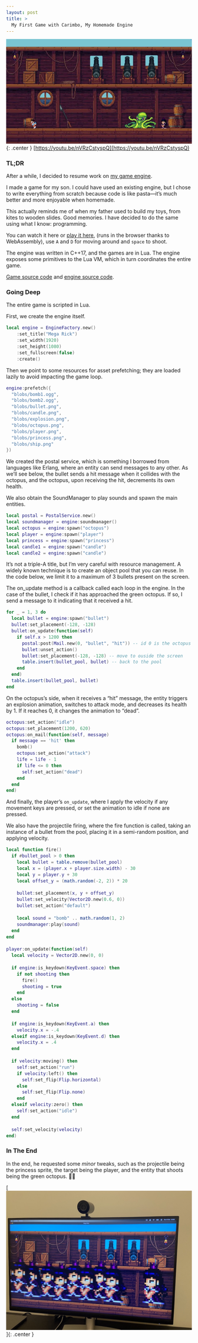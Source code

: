 ```yaml
---
layout: post
title: >
  My First Game with Carimbo, My Homemade Engine
---
```


[![MegaRick Game](/public/2024-10-08-my-first-game-with-carimbo/megarick.webp)](https://youtu.be/nVRzCstyspQ){: .center }
[https://youtu.be/nVRzCstyspQ](https://youtu.be/nVRzCstyspQ)

### TL;DR

After a while, I decided to resume work on [my game engine](https://github.com/carimbolabs/carimbo).

I made a game for my son. I could have used an existing engine, but I chose to write everything from scratch because code is like pasta—it’s much better and more enjoyable when homemade.

This actually reminds me of when my father used to build my toys, from kites to wooden slides. Good memories. I have decided to do the same using what I know: programming.

You can watch it here or [play it here](https://play.carimbo.cloud/1.0.10/carimbolabs/megarick/1.0.7/720p), (runs in the browser thanks to WebAssembly), use `A` and `D` for moving around and `space` to shoot.

The engine was written in C++17, and the games are in Lua. The engine exposes some primitives to the Lua VM, which in turn coordinates the entire game.

[Game source code](https://github.com/carimbolabs/megarick) and [engine source code](https://github.com/carimbolabs/carimbo).

### Going Deep

The entire game is scripted in Lua.

First, we create the engine itself.

```lua
local engine = EngineFactory.new()
    :set_title("Mega Rick")
    :set_width(1920)
    :set_height(1080)
    :set_fullscreen(false)
    :create()
```

Then we point to some resources for asset prefetching; they are loaded lazily to avoid impacting the game loop.

```lua
engine:prefetch({
  "blobs/bomb1.ogg",
  "blobs/bomb2.ogg",
  "blobs/bullet.png",
  "blobs/candle.png",
  "blobs/explosion.png",
  "blobs/octopus.png",
  "blobs/player.png",
  "blobs/princess.png",
  "blobs/ship.png"
})
```

We created the postal service, which is something I borrowed from languages like Erlang, where an entity can send messages to any other. As we’ll see below, the bullet sends a hit message when it collides with the octopus, and the octopus, upon receiving the hit, decrements its own health.

We also obtain the SoundManager to play sounds and spawn the main entities.

```lua
local postal = PostalService.new()
local soundmanager = engine:soundmanager()
local octopus = engine:spawn("octopus")
local player = engine:spawn("player")
local princess = engine:spawn("princess")
local candle1 = engine:spawn("candle")
local candle2 = engine:spawn("candle")
```

It’s not a triple-A title, but I’m very careful with resource management. A widely known technique is to create an object pool that you can reuse. In the code below, we limit it to a maximum of 3 bullets present on the screen.

The on_update method is a callback called each loop in the engine. In the case of the bullet, I check if it has approached the green octopus. If so, I send a message to it indicating that it received a hit.

```lua
for _ = 1, 3 do
  local bullet = engine:spawn("bullet")
  bullet:set_placement(-128, -128)
  bullet:on_update(function(self)
    if self.x > 1200 then
      postal:post(Mail.new(0, "bullet", "hit")) -- id 0 is the octopus
      bullet:unset_action()
      bullet:set_placement(-128, -128) -- move to ouside the screen
      table.insert(bullet_pool, bullet) -- back to the pool
    end
  end)
  table.insert(bullet_pool, bullet)
end
```

On the octopus’s side, when it receives a “hit” message, the entity triggers an explosion animation, switches to attack mode, and decreases its health by 1. If it reaches 0, it changes the animation to “dead”.

```lua
octopus:set_action("idle")
octopus:set_placement(1200, 620)
octopus:on_mail(function(self, message)
  if message == 'hit' then
    bomb()
    octopus:set_action("attack")
    life = life - 1
    if life <= 0 then
      self:set_action("dead")
    end
  end
end)
```

And finally, the player’s `on_update`, where I apply the velocity if any movement keys are pressed, or set the animation to idle if none are pressed.

We also have the projectile firing, where the fire function is called, taking an instance of a bullet from the pool, placing it in a semi-random position, and applying velocity.

```lua
local function fire()
  if #bullet_pool > 0 then
    local bullet = table.remove(bullet_pool)
    local x = (player.x + player.size.width) - 30
    local y = player.y + 30
    local offset_y = (math.random(-2, 2)) * 20

    bullet:set_placement(x, y + offset_y)
    bullet:set_velocity(Vector2D.new(0.6, 0))
    bullet:set_action("default")

    local sound = "bomb" .. math.random(1, 2)
    soundmanager:play(sound)
  end
end

player:on_update(function(self)
  local velocity = Vector2D.new(0, 0)

  if engine:is_keydown(KeyEvent.space) then
    if not shooting then
      fire()
      shooting = true
    end
  else
    shooting = false
  end

  if engine:is_keydown(KeyEvent.a) then
    velocity.x = -.4
  elseif engine:is_keydown(KeyEvent.d) then
    velocity.x = .4
  end

  if velocity:moving() then
    self:set_action("run")
    if velocity:left() then
      self:set_flip(Flip.horizontal)
    else
      self:set_flip(Flip.none)
    end
  elseif velocity:zero() then
    self:set_action("idle")
  end

  self:set_velocity(velocity)
end)
```

### In The End

In the end, he requested some _minor_ tweaks, such as the projectile being the princess sprite, the target being the player, and the entity that shoots being the green octopus. 🤷‍♂️

[![Tweaks](/public/2024-10-08-my-first-game-with-carimbo/tweaks.jpeg)]{: .center }
